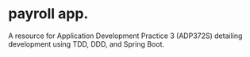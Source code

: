 # payroll app.

A resource for Application Development Practice 3 (ADP372S) detailing development using TDD, DDD, and Spring Boot.
